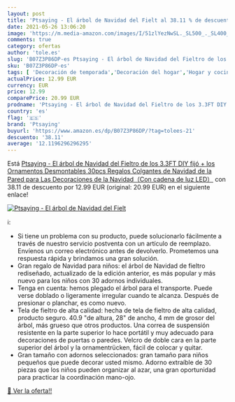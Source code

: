 ```yaml
---
layout: post
title: 'Ptsaying - El árbol de Navidad del Fielt al 38.11 % de descuento'
date: 2021-05-26 13:06:20
image: 'https://m.media-amazon.com/images/I/51zlYezNwSL._SL500_._SL400_.jpg'
comments: true
category: ofertas
author: 'tole.es'
slug: 'B07Z3P86DP-es Ptsaying - El árbol de Navidad del Fieltro de los 3.3FT...'
sku: 'B07Z3P86DP-es'
tags: [ 'Decoración de temporada','Decoración del hogar','Hogar y cocina','navidad','ptsaying','Árboles de navidad', ]
actualPrice: 12.99 EUR
currency: EUR
price: 12.99
comparePrice: 20.99 EUR
prodname: 'Ptsaying - El árbol de Navidad del Fieltro de los 3.3FT DIY fijó + los Ornamentos Desmontables 30pcs  Regalos Colgantes de Navidad de la Pared para Las Decoraciones de la Navidad（Con cadena de luz LED）'
country: 'es'
flag: '🇪🇸'
brand: 'Ptsaying'
buyurl: 'https://www.amazon.es/dp/B07Z3P86DP/?tag=tolees-21'
descuento: '38.11'
average: '12.1196296296295'
---
```


Está [Ptsaying - El árbol de Navidad del Fieltro de los 3.3FT DIY fijó + los Ornamentos Desmontables 30pcs  Regalos Colgantes de Navidad de la Pared para Las Decoraciones de la Navidad（Con cadena de luz LED）](https://www.amazon.es/dp/B07Z3P86DP/?tag=tolees-21) con 38.11 de descuento por 12.99 EUR (original: 20.99 EUR) en el siguiente enlace!

[![Ptsaying - El árbol de Navidad del Fielt](https://m.media-amazon.com/images/I/51zlYezNwSL._SL500_._SL400_.jpg)](https://www.amazon.es/dp/B07Z3P86DP/?tag=tolees-21)

ℹ️:

- Si tiene un problema con su producto, puede solucionarlo fácilmente a través de nuestro servicio postventa con un artículo de reemplazo. Envíenos un correo electrónico antes de devolverlo. Prometemos una respuesta rápida y brindamos una gran solución.
- Gran regalo de Navidad para niños: el árbol de Navidad de fieltro rediseñado, actualizado de la edición anterior, es más popular y más nuevo para los niños con 30 adornos individuales.
- Tenga en cuenta: hemos plegado el árbol para el transporte. Puede verse doblado o ligeramente irregular cuando te alcanza. Después de presionar o planchar, es como nuevo.
- Tela de fieltro de alta calidad: hecha de tela de fieltro de alta calidad, producto seguro. 40.9 "de altura, 28" de ancho, 4 mm de grosor del árbol, más grueso que otros productos. Una correa de suspensión resistente en la parte superior lo hace portátil y muy adecuado para decoraciones de puertas o paredes. Velcro de doble cara en la parte superior del árbol y la ornamentrücken, fácil de colocar y quitar.
- Gran tamaño con adornos seleccionados: gran tamaño para niños pequeños que puede decorar usted mismo. Adorno extraíble de 30 piezas que los niños pueden organizar al azar, una gran oportunidad para practicar la coordinación mano-ojo.

[🛒 Ver la oferta!!](https://www.amazon.es/dp/B07Z3P86DP/?tag=tolees-21)
